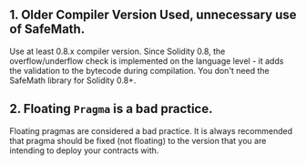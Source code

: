 ## 1. Older Compiler Version Used, unnecessary use of SafeMath. 
Use at least 0.8.x compiler version. Since Solidity 0.8, the overflow/underflow check is implemented on the language level - it adds the validation to the bytecode during compilation. You don't need the SafeMath library for Solidity 0.8+.

## 2. Floating `Pragma` is a bad practice.
Floating pragmas are considered a bad practice.
It is always recommended that pragma should be fixed (not floating) to the version that you are intending to deploy your contracts with.
